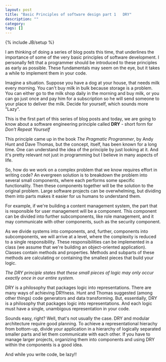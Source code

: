```yaml
---
layout: post
title: "Basic Principles of software design part 1   DRY"
description: ""
category: 
tags: []
---
```

{% include JB/setup %}


I am thinking of doing a series of blog posts this time, that
underlines the importance of some of the very basic principles of
software development. I personally felt that a programmer should be
introduced to these principles as early as possible. These fundamentals
may seem on the eye, but it takes a while to implement them in your code.

Imagine a situation. Suppose you have a dog at your house, that needs
milk every morning. You can't buy milk in bulk because storage is a problem.
You can either go to the milk shop daily in the morning and buy milk, or
you can go just once and pay him for a subscription so he will send someone
to your place to deliver the milk. Decide for yourself, which sounds more
"Lazy".

This is the first part of this series of blog posts and today, we are going
to know about a software engineering principle called **DRY** - short form
for *Don't Repeat Yourself*

This principle came up in the book *The Pragmatic Programmer*, by
Andy Hunt and Dave Thomas, but the concept, itself, has been known
for a long time. One can understand the idea of the principle by just
looking at it. And it's pretty relevant not just in programming but I
believe in many aspects of life.

So, how do we work on a complex problem that we know requires effort in
writing code? An evergreen solution is to breakdown the problem into
several small components, where each performs some specific functionality.
Then these components together will be the solution to the original
problem. Large software projects can be overwhelming, but dividing them
into parts makes it easier for us humans to understand them.

For example, if we're building a content management system, the part that
is responsible for user management will be a component. This component can
be divided into further subcomponents, like role management, and it may
communicate with other components, such as the security component.

As we divide systems into components, and, further, components into
subcomponents, we will arrive at a level, where the complexity is reduced
to a single responsibility. These responsibilities can be implemented in a
class (we assume that we're building an object-oriented application).
Classes contain methods and properties. Methods and subparts of these
methods are calculating or containing the smallest pieces that build your
logic.

*The DRY principle states that these small pieces of logic may only
occur exactly once in our entire system.*

DRY is a philosophy that packages logic into representations.
There are many ways of achieving DRYness. Hunt and Thomas suggested
(among other things) code generators and data transforming. But,
essentially, DRY is a philosophy that packages logic into representations.
And each logic must have a single, unambigous representation in your code.

Sounds easy, right? Well, that's not usually the case. DRY and modular
architecture require good planning. To achieve a representational hierachy
from bottom-up, divide your application in a hierarchy of logically separated
smaller parts and let them communicate with each other. If you have to manage
larger projects, organizing them into components and using DRY within the
components is a good idea.

And while you write code, be lazy!!
